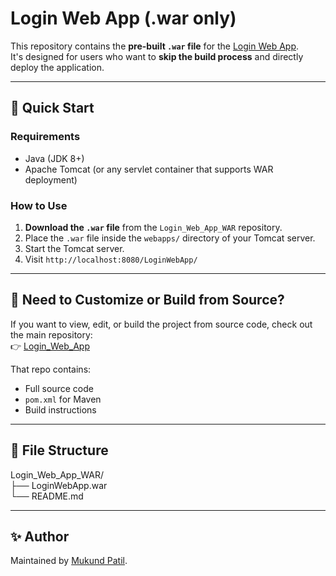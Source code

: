 # Login Web App (.war only)

This repository contains the **pre-built `.war` file** for the [Login Web App](https://github.com/mukund-p/Login_Web_App).  
It's designed for users who want to **skip the build process** and directly deploy the application.

---

## 🚀 Quick Start

### Requirements

- Java (JDK 8+)
- Apache Tomcat (or any servlet container that supports WAR deployment)

### How to Use

1. **Download the `.war` file** from the `Login_Web_App_WAR` repository.
2. Place the `.war` file inside the `webapps/` directory of your Tomcat server.
3. Start the Tomcat server.
4. Visit `http://localhost:8080/LoginWebApp/`

---

## 🔧 Need to Customize or Build from Source?

If you want to view, edit, or build the project from source code, check out the main repository:  
👉 [Login_Web_App](https://github.com/mukund-p/Login_Web_App)

That repo contains:

- Full source code
- `pom.xml` for Maven
- Build instructions

---

## 📁 File Structure

Login_Web_App_WAR/ <br>
├── LoginWebApp.war <br>
└── README.md

---

## ✨ Author

Maintained by [Mukund Patil](https://github.com/mukund-p).

